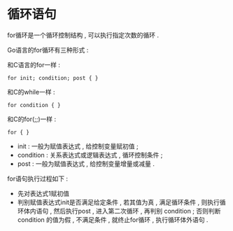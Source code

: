 # 循环语句

for循环是一个循环控制结构 , 可以执行指定次数的循环 .

Go语言的for循环有三种形式 :

和C语言的for一样 :

```
for init; condition; post { }
```

和C的while一样 :

```
for condition { }
```

和C的for\(;;\)一样 :

```
for { }
```

* init : 一般为赋值表达式 , 给控制变量赋初值 ; 
* condition : 关系表达式或逻辑表达式 , 循环控制条件 ; 
* post : 一般为赋值表达式 , 给控制变量增量或减量 . 

for语句执行过程如下 : 

* 先对表达式1赋初值
* 判别赋值表达式init是否满足给定条件 , 若其值为真 , 满足循环条件 , 则执行循环体内语句 , 然后执行post , 进入第二次循环 , 再判别 condition ; 否则判断 condition 的值为假 , 不满足条件 , 就终止for循环 , 执行循环体外语句 . 





